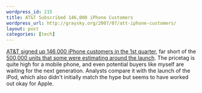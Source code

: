 ```yaml
--- 
wordpress_id: 215
title: AT&T Subscribed 146,000 iPhone Customers
wordpress_url: http://graysky.org/2007/07/att-iphone-customers/
layout: post
categories: [tech]
---
```

<a href="http://www.nytimes.com/2007/07/24/technology/24cnd-phone.html">AT&T signed up 146,000 iPhone customers in the 1st quarter</a>, far short of the <a href="http://www.engadget.com/2007/07/02/500-000-iphones-sold-so-far-but-can-apple-keep-up/">500,000 units that some were estimating around the launch</a>. The pricetag is quite high for a mobile phone, and even potential buyers like myself are waiting for the next generation. Analysts compare it with the launch of the iPod, which also didn't initially match the hype but seems to have worked out okay for Apple.
